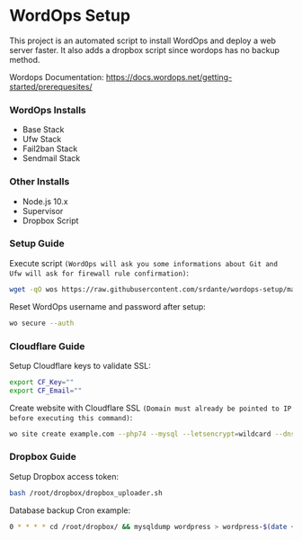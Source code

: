 # WordOps Setup
This project is an automated script to install WordOps and deploy a web server faster. It also adds a dropbox script since wordops has no backup method.

Wordops Documentation: https://docs.wordops.net/getting-started/prerequesites/

### WordOps Installs

 - Base Stack
 - Ufw Stack
 - Fail2ban Stack
 - Sendmail Stack
 
### Other Installs

 - Node.js 10.x
 - Supervisor
 - Dropbox Script

### Setup Guide

Execute script `(WordOps will ask you some informations about Git and Ufw will ask for firewall rule confirmation)`:

```sh
wget -qO wos https://raw.githubusercontent.com/srdante/wordops-setup/master/setup.sh && sudo bash wos
```

Reset WordOps username and password after setup:

```sh
wo secure --auth
```

### Cloudflare Guide

Setup Cloudflare keys to validate SSL:

```sh
export CF_Key=""
export CF_Email=""
```

Create website with Cloudflare SSL `(Domain must already be pointed to IP before executing this command)`:

```sh
wo site create example.com --php74 --mysql --letsencrypt=wildcard --dns=dns_cf
```

### Dropbox Guide

Setup Dropbox access token:

```sh
bash /root/dropbox/dropbox_uploader.sh
```

Database backup Cron example:

```sh
0 * * * * cd /root/dropbox/ && mysqldump wordpress > wordpress-$(date +%Y-%m-%d-%H-00-00).sql && bash dropbox_uploader.sh upload wordpress-$(date +%Y-%m-%d-%H-00-00).sql /wordpress
```
